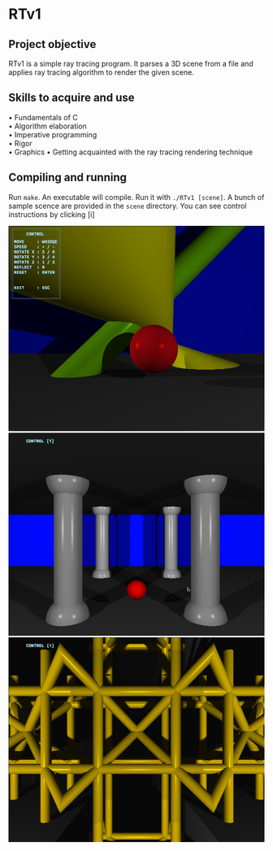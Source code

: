 # RTv1

## Project objective
RTv1 is a simple ray tracing program. It parses a 3D scene from a file and applies ray tracing algorithm to render the given scene.

## Skills to acquire and use
•	Fundamentals of C  
•	Algorithm elaboration   
•	Imperative programming   
•	Rigor   
•	Graphics 
• Getting acquainted with the ray tracing rendering technique    

## Compiling and running
Run `make`. An executable will compile.
Run it with `./RTv1 [scene]`. A bunch of sample scence are provided in the `scene` directory. 
You can see control instructions by clicking [i]

![screenshot](https://github.com/AlicePlis/RTv1/blob/main/img/1.png)
![screenshot](https://github.com/AlicePlis/RTv1/blob/main/img/2.png)
![screenshot](https://github.com/AlicePlis/RTv1/blob/main/img/3.png)
